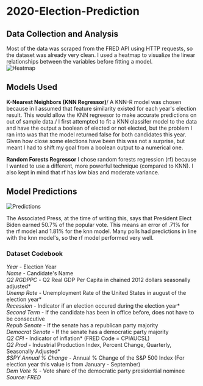 # 2020-Election-Prediction
## Data Collection and Analysis
Most of the data was scraped from the FRED API using HTTP requests, so the dataset was already very clean. I used a heatmap to visualize the linear relationships between the variables before fitting a model.  
![Heatmap](https://i.imgur.com/0fKN1Fw.png)

## Models Used 
**K-Nearest Neighbors (KNN Regressor)**/
A KNN-R model was chosen because in I assumed that feature similarity existed for each year's election result. This would allow the KNN regreesor to make accurate predictions on out of sample data./
I first attempted to fit a KNN classifer model to the data and have the output a boolean of elected or not elected, but the problem I ran into was that the model returned false for both candidates this year. Given how close some elections have been this was not a surprise, but meant I had to shift my goal from a boolean output to a numerical one. 

**Random Forests Regressor**
I chose random forests regression (rf) because I wanted to use a different, more powerful technique (compared to KNN). I also kept in mind that rf has low bias and moderate variance.

## Model Predictions
![Predictions](https://i.imgur.com/5JhOKpj.png)

The Associated Press, at the time of writing this, says that President Elect Biden earned 50.7% of the popular vote. This means an error of .71% for the rf model and 1.81% for the knn model. Many polls had predictions in line with the knn model's, so the rf model performed very well.  


### Dataset Codebook
*Year* - Election Year\
*Name* - Candidate's Name\
*Q2 RGDPPC* - Q2 Real GDP Per Capita in chained 2012 dollars seasonally adjusted*\
*Unemp Rate* - Unemployment Rate of the United States in august of the election year*\
*Recession* - Indicator if an election occured during the election year*\
*Second Term* - If the candidate has been in office before, does not have to be consecutive\
*Repub Senate* - If the senate has a republican party majority\
*Democrat Senate* - If the senate has a democratic party majority\
*Q2 CPI* - Indicator of inflation* (FRED Code = CPIAUCSL)\
*Q2 Prod* - Industrial Production Index, Percent Change, Quarterly, Seasonally Adjusted*\
*$SPY Annual % Change* - Annual % Change of the S&P 500 Index (For election year this value is from January - September)\
*Dem Vote %* - Vote share of the democratic party presidential nominee\
*Source: FRED*
